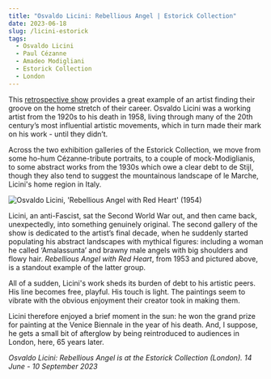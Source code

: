```yaml
---
title: "Osvaldo Licini: Rebellious Angel | Estorick Collection"
date: 2023-06-18
slug: /licini-estorick
tags:
  - Osvaldo Licini
  - Paul Cézanne
  - Amadeo Modigliani
  - Estorick Collection
  - London
---
```


This [retrospective show](https://www.estorickcollection.com/exhibitions/osvaldo-licini-rebellious-angel) provides a great example of an artist finding their groove on the home stretch of their career. Osvaldo Licini was a working artist from the 1920s to his death in 1958, living through many of the 20th century’s most influential artistic movements, which in turn made their mark on his work - until they didn’t.

Across the two exhibition galleries of the Estorick Collection, we move from some ho-hum Cézanne-tribute portraits, to a couple of mock-Modiglianis, to some abstract works from the 1930s which owe a clear debt to de Stijl, though they also tend to suggest the mountainous landscape of le Marche, Licini's home region in Italy.

![Osvaldo Licini, 'Rebellious Angel with Red Heart' (1954)](/licini-estorick-1.jpg)

Licini, an anti-Fascist, sat the Second World War out, and then came back, unexpectedly, into something genuinely original. The second gallery of the show is dedicated to the artist’s final decade, when he suddenly started populating his abstract landscapes with mythical figures: including a woman he called ‘Amalassunta’ and brawny male angels with big shoulders and flowy hair. *Rebellious Angel with Red Heart*, from 1953 and pictured above, is a standout example of the latter group.

All of a sudden, Licini's work sheds its burden of debt to his artistic peers. His line becomes free, playful. His touch is light. The paintings seem to vibrate with the obvious enjoyment their creator took in making them.

Licini therefore enjoyed a brief moment in the sun: he won the grand prize for painting at the Venice Biennale in the year of his death. And, I suppose, he gets a small bit of afterglow by being reintroduced to audiences in London, here, 65 years later.

*Osvaldo Licini: Rebellious Angel is at the Estorick Collection (London). 14 June - 10 September 2023*
